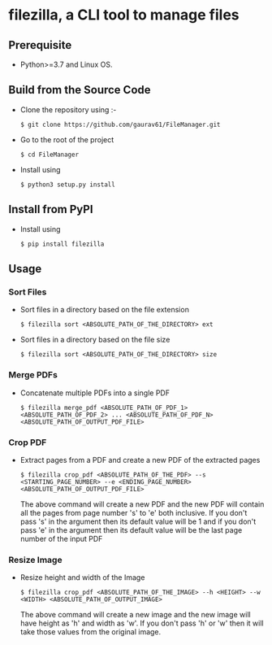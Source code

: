 # filezilla, a CLI tool to manage files 

## Prerequisite
* Python>=3.7 and Linux OS.

## Build from the Source Code
* Clone the repository using :-
    ```
    $ git clone https://github.com/gaurav61/FileManager.git
    ```

* Go to the root of the project
	```
    $ cd FileManager
    ```

* Install using
	```
    $ python3 setup.py install
    ```

## Install from PyPI
* Install using
	```
    $ pip install filezilla
    ```

## Usage
### Sort Files
* Sort files in a directory based on the file extension
	```
    $ filezilla sort <ABSOLUTE_PATH_OF_THE_DIRECTORY> ext
    ```

* Sort files in a directory based on the file size
	```
    $ filezilla sort <ABSOLUTE_PATH_OF_THE_DIRECTORY> size
    ```

### Merge PDFs
* Concatenate multiple PDFs into a single PDF
	```
    $ filezilla merge_pdf <ABSOLUTE_PATH_OF_PDF_1> <ABSOLUTE_PATH_OF_PDF_2> ... <ABSOLUTE_PATH_OF_PDF_N> <ABSOLUTE_PATH_OF_OUTPUT_PDF_FILE>
    ```

### Crop PDF
* Extract pages from a PDF and create a new PDF of the extracted pages
	```
    $ filezilla crop_pdf <ABSOLUTE_PATH_OF_THE_PDF> --s <STARTING_PAGE_NUMBER> --e <ENDING_PAGE_NUMBER> <ABSOLUTE_PATH_OF_OUTPUT_PDF_FILE>
    ```
    The above command will create a new PDF and the new PDF will contain all the pages from page number 's' to 'e' both inclusive. If you don't pass 's' in the argument then its default value will be 1 and if you don't pass 'e' in the argument then its default value will be the last page number of the input PDF

### Resize Image
* Resize height and width of the Image
	```
    $ filezilla crop_pdf <ABSOLUTE_PATH_OF_THE_IMAGE> --h <HEIGHT> --w <WIDTH> <ABSOLUTE_PATH_OF_OUTPUT_IMAGE>
    ```
    The above command will create a new image and the new image will have height as 'h' and width  as 'w'. If you don't pass 'h' or 'w' then it will take those values from the original image.